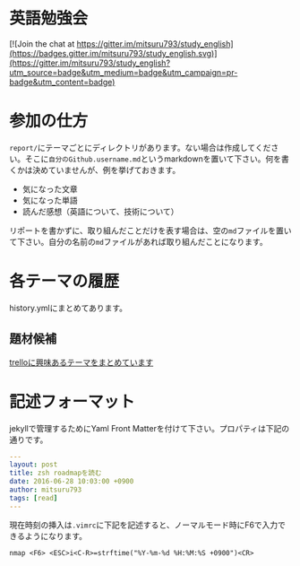 # 英語勉強会

[![Join the chat at https://gitter.im/mitsuru793/study_english](https://badges.gitter.im/mitsuru793/study_english.svg)](https://gitter.im/mitsuru793/study_english?utm_source=badge&utm_medium=badge&utm_campaign=pr-badge&utm_content=badge)

# 参加の仕方

`report/`にテーマごとにディレクトリがあります。ない場合は作成してください。そこに`自分のGithub.username.md`というmarkdownを置いて下さい。何を書くかは決めていませんが、例を挙げておきます。

* 気になった文章
* 気になった単語
* 読んだ感想（英語について、技術について）

リポートを書かずに、取り組んだことだけを表す場合は、空の`md`ファイルを置いて下さい。自分の名前の`md`ファイルがあれば取り組んだことになります。

# 各テーマの履歴

history.ymlにまとめてあります。

## 題材候補

[trelloに興味あるテーマをまとめています](https://trello.com/b/owyxuJsx/-)

# 記述フォーマット

jekyllで管理するためにYaml Front Matterを付けて下さい。プロパティは下記の通りです。

```yaml
---
layout: post
title: zsh roadmapを読む
date: 2016-06-28 10:03:00 +0900
author: mitsuru793
tags: [read]
---
```

現在時刻の挿入は`.vimrc`に下記を記述すると、ノーマルモード時にF6で入力できるようになります。

`nmap <F6> <ESC>i<C-R>=strftime("%Y-%m-%d %H:%M:%S +0900")<CR>`
